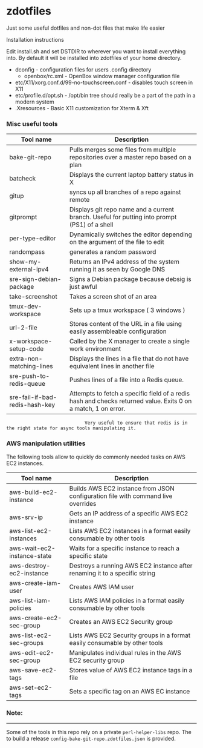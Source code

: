 # zdotfiles
Just some useful dotfiles and non-dot files that make life easier

Installation instructions

Edit install.sh and set DSTDIR to wherever you want to install everything into.
By default it will be installed into zdotfiles of your home directory.

* dconfig       - configuration files for users .config directory
  * openbox/rc.xml - OpenBox window manager configuration file
* etc/X11/xorg.conf.d/99-no-touchscreen.conf - disables touch screen in X11
* etc/profile.d/opt.sh - /opt/bin tree should really be a part of the path
                       in a modern system
* .Xresources - Basic X11 customization for Xterm & Xft

### Misc useful tools

Tool name                      | Description
-------------------------------|-----------
bake-git-repo                  | Pulls merges some files from multiple repositories over a master repo based on a plan
batcheck                       | Displays the current laptop battery status in X
gitup                          | syncs up all branches of a repo against remote
gitprompt                      | Displays git repo name and a current branch. Useful for putting into prompt (PS1) of a shell
per-type-editor                | Dynamically switches the editor depending on the argument of the file to edit
randompass                     | generates a random password
show-my-external-ipv4          | Returns an IPv4 address of the system running it as seen by Google DNS
sre-sign-debian-package        | Signs a Debian package because debsig is just awful
take-screenshot                | Takes a screen shot of an area
tmux-dev-workspace             | Sets up a tmux workspace ( 3 windows )
url-2-file                     | Stores content of the URL in a file using easily assembleable configuration
x-workspace-setup-code         | Called by the X manager to create a single work environment
extra-non-matching-lines       | Displays the lines in a file that do not have equivalent lines in another file
sre-push-to-redis-queue        | Pushes lines of a file into a Redis queue.
sre-fail-if-bad-redis-hash-key | Attempts to fetch a specific field of a redis hash and checks returned value. Exits 0 on a match, 1 on error.
                                 Very useful to ensure that redis is in the right state for async tools manipulating it.


### AWS manipulation utilities

The following tools allow to quickly do commonly needed tasks on AWS EC2 instances.

Tool name|Description
---------|-----------
aws-build-ec2-instance|Builds AWS EC2 instance from JSON configuration file with command live overrides
aws-srv-ip|Gets an IP address of a specific AWS EC2 instance
aws-list-ec2-instances|Lists AWS EC2 instances in a format easily consumable by other tools
aws-wait-ec2-instance-state|Waits for a specific instance to reach a specific state
aws-destroy-ec2-instance|Destroys a running AWS EC2 instance after renaming it to a specific string
aws-create-iam-user|Creates AWS IAM user
aws-list-iam-policies|Lists AWS IAM policies in a format easily consumable by other tools
aws-create-ec2-sec-group|Creates an AWS EC2 Security group
aws-list-ec2-sec-groups|Lists AWS EC2 Security groups in a format easily consumable by other tools
aws-edit-ec2-sec-group|Manipulates individual rules in the AWS EC2 security group
aws-save-ec2-tags|Stores value of AWS EC2 instance tags in a file
aws-set-ec2-tags|Sets a specific tag on an AWS EC instance


### Note:
---------

Some of the tools in this repo rely on a private ``perl-helper-libs`` repo. The to build a release ``config-bake-git-repo.zdotfiles.json`` is provided.
